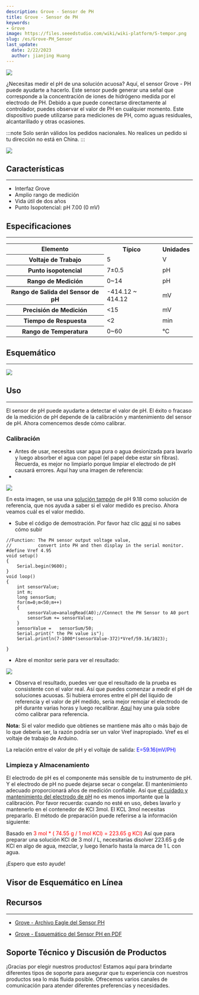 ```yaml
---
description: Grove - Sensor de PH
title: Grove - Sensor de PH
keywords:
- Grove
image: https://files.seeedstudio.com/wiki/wiki-platform/S-tempor.png
slug: /es/Grove-PH_Sensor
last_update:
  date: 2/22/2023
  author: jianjing Huang
---
```

<!-- ---
name: Grove - Sensor de PH
category: Sensor
bzurl: https://www.seeedstudio.com/Grove-PH-Sensor-p-1564.html
oldwikiname:  Grove - Sensor de PH
prodimagename: Phsensor.jpg
surveyurl: https://www.research.net/r/Grove_PH_Sensor
sku:  101020065
--- -->
![](https://files.seeedstudio.com/wiki/Grove-PH_Sensor/img/Phsensor.jpg)

¿Necesitas medir el pH de una solución acuosa? Aquí, el sensor Grove - PH puede ayudarte a hacerlo. Este sensor puede generar una señal que corresponde a la concentración de iones de hidrógeno medida por el electrodo de PH. Debido a que puede conectarse directamente al controlador, puedes observar el valor de PH en cualquier momento. Este dispositivo puede utilizarse para mediciones de PH, como aguas residuales, alcantarillado y otras ocasiones.

:::note
Solo serán válidos los pedidos nacionales. No realices un pedido si tu dirección no está en China.
:::

[![](https://files.seeedstudio.com/wiki/Seeed-WiKi/docs/images/300px-Get_One_Now_Banner-ragular.png)](https://www.seeedstudio.com/Grove-PH-Sensor-p-1564.html)

## Características

---

* Interfaz Grove
* Amplio rango de medición
* Vida útil de dos años
* Punto Isopotencial: pH 7.00 (0 mV)

## Especificaciones

---
<center>
<table cellspacing="0" width="80%">
<tr>
<th scope="col">Elemento</th>
<th scope="col">Típico</th>
<th scope="col">Unidades</th>
</tr>
<tr>
<th scope="row">Voltaje de Trabajo</th>
<td>5</td>
<td>V</td>
</tr>
<tr>
<th scope="row">Punto isopotencial</th>
<td>7±0.5</td>
<td>pH</td>
</tr>
<tr>
<th scope="row">Rango de Medición</th>
<td>0~14</td>
<td>pH</td>
</tr>
<tr>
<th scope="row">Rango de Salida del Sensor de pH</th>
<td>-414.12 ~ 414.12</td>
<td>mV</td>
</tr>
<tr>
<th scope="row">Precisión de Medición</th>
<td>&lt;15</td>
<td>mV</td>
</tr>
<tr>
<th scope="row">Tiempo de Respuesta</th>
<td>&lt;2</td>
<td>min</td>
</tr>
<tr>
<th scope="row">Rango de Temperatura</th>
<td>0~60</td>
<td>℃</td>
</tr>
</table>

</center>

## Esquemático

---
![](https://files.seeedstudio.com/wiki/Grove-PH_Sensor/img/PH_Sensor_Schematic.jpg)

## Uso

---
El sensor de pH puede ayudarte a detectar el valor de pH. El éxito o fracaso de la medición de pH depende de la calibración y mantenimiento del sensor de pH. Ahora comencemos desde cómo calibrar.

### Calibración

* Antes de usar, necesitas usar agua pura o agua desionizada para lavarlo y luego absorber el agua con papel (el papel debe estar sin fibras). Recuerda, es mejor no limpiarlo porque limpiar el electrodo de pH causará errores. Aquí hay una imagen de referencia:
*

![](https://files.seeedstudio.com/wiki/Grove-PH_Sensor/img/PH_Sensor_Usage.jpg)

En esta imagen, se usa una [solución tampón](http://www.chemguide.co.uk/physical/acidbaseeqia/buffers.html) de pH 9.18 como solución de referencia, que nos ayuda a saber si el valor medido es preciso.
Ahora veamos cuál es el valor medido.

* Sube el código de demostración. Por favor haz clic [aquí](/es/Upload_Code) si no sabes cómo subir

```
//Function: The PH sensor output voltage value,
//          convert into PH and then display in the serial monitor.
#define Vref 4.95
void setup()
{
    Serial.begin(9600);
}
void loop()
{
    int sensorValue;
    int m;
    long sensorSum;
    for(m=0;m<50;m++)
    {
        sensorValue=analogRead(A0);//Connect the PH Sensor to A0 port
        sensorSum += sensorValue;
    }
    sensorValue =   sensorSum/50;
    Serial.print(" the PH value is");
    Serial.println(7-1000*(sensorValue-372)*Vref/59.16/1023);

}
```

* Abre el monitor serie para ver el resultado:

![](https://files.seeedstudio.com/wiki/Grove-PH_Sensor/img/PH_Sensor_result.jpg)

* Observa el resultado, puedes ver que el resultado de la prueba es consistente con el valor real. Así que puedes comenzar a medir el pH de soluciones acuosas. Si hubiera errores entre el pH del líquido de referencia y el valor de pH medido, sería mejor remojar el electrodo de pH durante varias horas y luego recalibrar. [Aquí](http://www.ehow.com/how_4796148_calibrate-ph-meter.html) hay una guía sobre cómo calibrar para referencia.

**Nota:** Si el valor medido que obtienes se mantiene más alto o más bajo de lo que debería ser, la razón podría ser un valor Vref inapropiado. Vref es el voltaje de trabajo de Arduino.

La relación entre el valor de pH y el voltaje de salida:
<font color="blue">E=59.16(mV/PH)</font>

### Limpieza y Almacenamiento

El electrodo de pH es el componente más sensible de tu instrumento de pH. Y el electrodo de pH no puede dejarse secar o congelar. El mantenimiento adecuado proporcionará años de medición confiable. Así que [el cuidado y mantenimiento del electrodo de pH](http://www.eutechinst.com/techtips/tech-tips26.htm) no es menos importante que la calibración. Por favor recuerda: cuando no esté en uso, debes lavarlo y mantenerlo en el contenedor de KCl 3mol. El KCL 3mol necesitas prepararlo. El método de preparación puede referirse a la información siguiente:

Basado en<font color="red"> 3 mol * ( 74.55 g / 1 mol KCl) = 223.65 g KCl)</font>
Así que para preparar una solución KCl de 3 mol / L, necesitarías disolver 223.65 g de KCl en algo de agua, mezclar, y luego llenarlo hasta la marca de 1 L con agua.

¡Espero que esto ayude!

## Visor de Esquemático en Línea

<div className="altium-ecad-viewer" data-project-src="https://files.seeedstudio.com/wiki/Grove-PH_Sensor/res/Grove-PH_Sensor_Eagle_File.zip" style={{borderRadius: '0px 0px 4px 4px', height: 500, borderStyle: 'solid', borderWidth: 1, borderColor: 'rgb(241, 241, 241)', overflow: 'hidden', maxWidth: 1280, maxHeight: 700, boxSizing: 'border-box'}}>
</div>

## Recursos

---

* [Grove - Archivo Eagle del Sensor PH](https://files.seeedstudio.com/wiki/Grove-PH_Sensor/res/Grove-PH_Sensor_Eagle_File.zip)

* [Grove - Esquemático del Sensor PH en PDF](https://files.seeedstudio.com/wiki/Grove-PH_Sensor/res/Grove-PH_Sensor_v1.0.pdf)

## Soporte Técnico y Discusión de Productos

¡Gracias por elegir nuestros productos! Estamos aquí para brindarte diferentes tipos de soporte para asegurar que tu experiencia con nuestros productos sea lo más fluida posible. Ofrecemos varios canales de comunicación para atender diferentes preferencias y necesidades.

<div class="button_tech_support_container">
<a href="https://forum.seeedstudio.com/" class="button_forum"></a> 
<a href="https://www.seeedstudio.com/contacts" class="button_email"></a>
</div>

<div class="button_tech_support_container">
<a href="https://discord.gg/eWkprNDMU7" class="button_discord"></a> 
<a href="https://github.com/Seeed-Studio/wiki-documents/discussions/69" class="button_discussion"></a>
</div>

